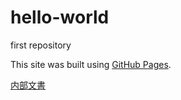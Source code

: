 # hello-world
first repository

This site was built using [GitHub Pages](https://pages.github.com/).

[内部文書](LINK.md)
